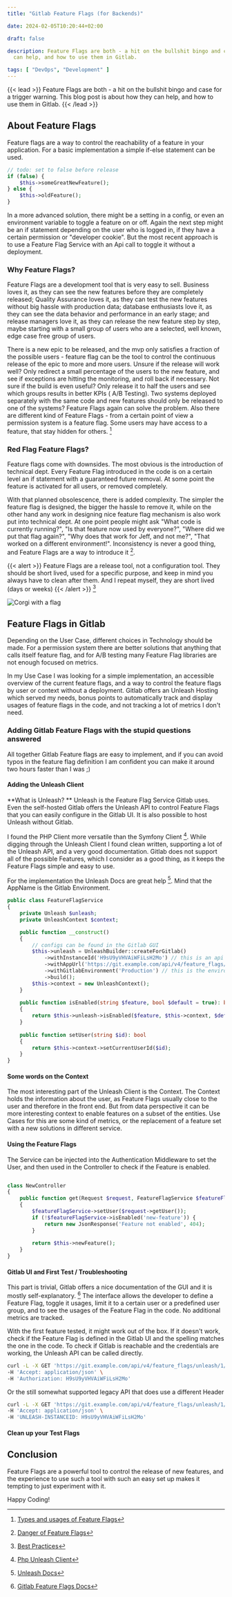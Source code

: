 ```yaml
---
title: "Gitlab Feature Flags (for Backends)"

date: 2024-02-05T10:20:44+02:00

draft: false

description: Feature Flags are both - a hit on the bullshit bingo and case for a trigger warning. This blog post is about how they
  can help, and how to use them in Gitlab.

tags: [ "DevOps", "Development" ]
---
```


{{< lead >}}
Feature Flags are both - a hit on the bullshit bingo and case for a trigger warning. This blog post is about how they
can help, and how to use them in Gitlab.
{{< /lead >}}

## About Feature Flags

Feature flags are a way to control the reachability of a feature in your application. For a basic implementation a
simple if-else statement can be used.

```php
// todo: set to false before release
if (false) {
    $this->someGreatNewFeature();
} else {
    $this->oldFeature();
}
```

In a more advanced solution, there might be a setting in a config, or even an environment variable to toggle a feature
on or off. Again the next step might be an if statement depending on the user who is logged in, if they have a certain
permission or "developer cookie".
But the most recent approach is to use a Feature Flag Service with an Api call to toggle it without a deployment.

### Why Feature Flags?

Feature Flags are a development tool that is very easy to sell. Business loves it, as they can see the new features
before they are completely released; Quality Assurance loves it, as they can test the new features without big hassle
with production data; database enthusiasts love it, as they can see the data behavior and performance in an early stage;
and release managers love it, as they can release the new feature step by step, maybe starting with a small group of
users who are a selected, well known, edge case free group of users.

There is a new epic to be released, and the mvp only satisfies a fraction of the possible users - feature flag can be
the tool to control the continuous release of the epic to more and more users.
Unsure if the release will work well? Only redirect a small percentage of the users to the new feature, and see if
exceptions are hitting the monitoring, and roll back if necessary.
Not sure if the build is even useful? Only release it to half the users and see which groups results in better KPIs (
A/B Testing).
Two systems deployed separately with the same code and new features should only be released to one of the systems?
Feature Flags again can solve the problem.
Also there are different kind of Feature Flags - from a certain point of view a permission system is a feature flag.
Some users may have access to a feature, that stay hidden for others. [^types]

[^types]: [Types and usages of Feature Flags](https://martinfowler.com/articles/feature-toggles.html)

### Red Flag Feature Flags?

Feature flags come with downsides. The most obvious is the introduction of technical dept. Every Feature Flag introduced
in the code is on a certain level an if statement with a guaranteed future removal. At some point the feature is
activated for all users, or removed completely.

With that planned obsolescence, there is added complexity. The simpler the feature flag is designed, the bigger the
hassle to remove it, while on the other hand any work in designing nice feature flag mechanism is also work put into
technical dept. At one point people might ask "What code is currently running?", "Is that feature now used by
everyone?", "Where did we put that flag again?", "Why does that work for Jeff, and not me?", "That worked on a different
environment!". Inconsistency is never a good thing, and Feature Flags are a way to introduce it [^danger].
[^danger]: [Danger of Feature Flags](https://jeromedane.medium.com/feature-flags-are-dangerous-88ef9d6c9f04)

{{< alert >}}
Feature Flags are a release tool, not a configuration tool. They should be short lived, used for a specific purpose, and
keep in mind you always have to clean after them. And I repeat myself, they are short lived (days or weeks)
{{< /alert >}}
[^best]

[^best]: [Best Practices](https://docs.getunleash.io/topics/feature-flags/feature-flag-best-practices)

![Corgi with a flag](/images/2024-02-feature-flags.png)

## Feature Flags in Gitlab

Depending on the User Case, different choices in Technology should be made. For a permission system there are better
solutions that anything that calls itself feature flag, and for A/B testing many Feature Flag libraries are not enough
focused on metrics.

In my Use Case I was looking for a simple implementation, an accessible overview of the current
feature flags, and a way to control the feature flags by user or context without a deployment. Gitlab offers an Unleash
Hosting which served my needs, bonus points to automatically track and display usages of feature flags in the code, and
not tracking a lot of metrics I don't need.

### Adding Gitlab Feature Flags with the stupid questions answered

All together Gitlab Feature flags are easy to implement, and if you can avoid typos in the feature flag definition I
am confident you can make it around two hours faster than I was ;)

#### Adding the Unleash Client

**What is Unleash? ** Unleash is the Feature Flag Service Gitlab uses. Even the self-hosted Gitlab offers the Unleash
API to control Feature Flags that you can easily configure in the Gitlab UI. It is also possible to host Unleash
without Gitlab.

I found the PHP Client more versatile than the Symfony Client [^client]. While digging through the Unleash Client I
found clean written, supporting a lot of the Unleash API, and a very good documentation. Gitlab does not support all of
the possible Features, which I consider as a good thing, as it keeps the Feature Flags simple and easy to use.
[^client]: [Php Unleash Client](https://github.com/Unleash/unleash-client-php)

For the implementation the Unleash Docs are great help [^unleash]. Mind that the AppName is the Gitlab Environment.
[^unleash]: [Unleash Docs](https://docs.getunleash.io/reference/sdks/php#gitlab-specifics)

```php
public class FeatureFlagService
{
    private Unleash $unleash;
    private UnleashContext $context;

    public function __construct()
    {
        // configs can be found in the Gitlab GUI
        $this->unleash = UnleashBuilder::createForGitlab()
            ->withInstanceId('H9sU9yVHVAiWFiLsH2Mo') // this is an api key, keep it secret
            ->withAppUrl('https://git.example.com/api/v4/feature_flags/unleash/1') // url to unleash api
            ->withGitlabEnvironment('Production') // this is the environment name in Gitlab
            ->build();
        $this->context = new UnleashContext();
    }
    
    public function isEnabled(string $feature, bool $default = true): bool
    {
        return $this->unleash->isEnabled($feature, $this->context, $default);
    }
    
    public function setUser(string $id): bool
    {
        return $this->context->setCurrentUserId($id);
    }
}
```

#### Some words on the Context

The most interesting part of the Unleash Client is the Context. The Context holds the information about the user, as
Feature Flags usually close to the user and therefore in the front end. But from data perspective it can be more
interesting context to enable features on a subset of the entities. Use Cases for this are some kind of metrics, or the
replacement of a feature set with a new solutions in different service.

#### Using the Feature Flags

The Service can be injected into the Authentication Middleware to set the User, and then used in the Controller to check
if the Feature is enabled.

```php

class NewController
{
    public function get(Request $request, FeatureFlagService $featureFlagService)
    {
        $featureFlagService->setUser($request->getUser());
        if (!$featureFlagService->isEnabled('new-feature')) {
            return new JsonResponse('Feature not enabled', 404);
        } 
        
        return $this->newFeature();
    }
}
```

#### Gitlab UI and First Test / Troubleshooting

This part is trivial, Gitlab offers a nice documentation of the GUI and it is mostly self-explanatory. [^gitlab]
The interface allows the developer to define a Feature Flag, toggle it usages, limit it to a certain user or a
predefined user group, and to see the usages of the Feature Flag in the code. No additional metrics are tracked.

[^gitlab]: [Gitlab Feature Flags Docs](https://docs.gitlab.com/ee/operations/feature_flags.html)

With the first feature tested, it might work out of the box.
If it doesn't work, check if the Feature Flag is defined in the Gitlab UI and the spelling matches the one in the code.
To check if Gitlab is reachable and the credentials are working, the Unleash API can be called directly.

```bash
curl -L -X GET 'https://git.example.com/api/v4/feature_flags/unleash/1/client/features' \
-H 'Accept: application/json' \
-H 'Authorization: H9sU9yVHVAiWFiLsH2Mo'
```

Or the still somewhat supported legacy API that does use a different Header

```bash
curl -L -X GET 'https://git.example.com/api/v4/feature_flags/unleash/1/client/features' \
-H 'Accept: application/json' \
-H 'UNLEASH-INSTANCEID: H9sU9yVHVAiWFiLsH2Mo'
```

[^api]: [Unleash API](https://docs.getunleash.io/reference/api/unleash/get-all-client-features)

#### Clean up your Test Flags

## Conclusion

Feature Flags are a powerful tool to control the release of new features, and the experience to use such a tool with
such an easy set up makes it tempting to just experiment with it. 

Happy Coding!
